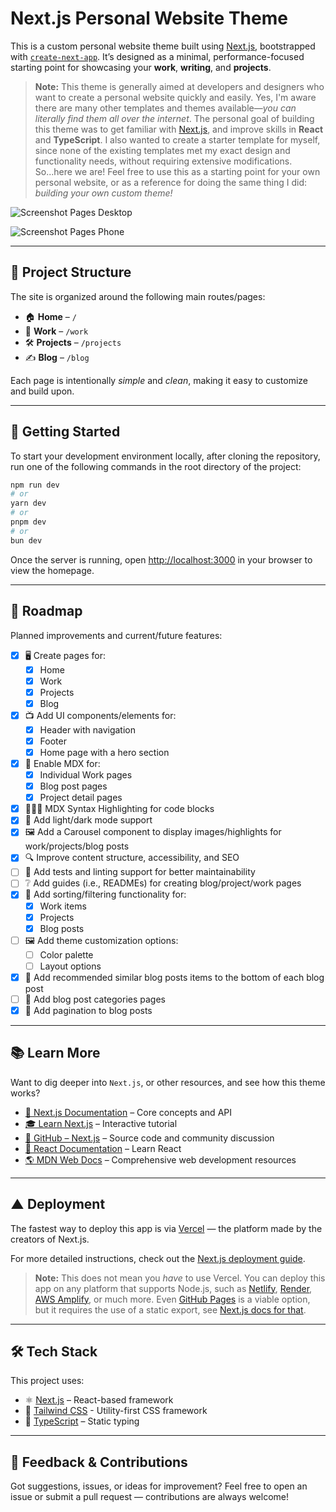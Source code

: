 # Next.js Personal Website Theme

This is a custom personal website theme built using [Next.js](https://nextjs.org), bootstrapped with
[`create-next-app`](https://nextjs.org/docs/app/api-reference/cli/create-next-app). It’s designed as a minimal,
performance-focused starting point for showcasing your **work**, **writing**, and **projects**.

> **Note:** This theme is generally aimed at developers and designers who want to create a personal website
> quickly and easily. Yes, I'm aware there are many other templates and themes available—_you can literally find
> them all over the internet_. The personal goal of building this theme was to get familiar
> with [Next.js](https://nextjs.org), and improve skills in **React** and **TypeScript**.
> I also wanted to create a starter template for myself, since none of the existing templates met my exact design and
> functionality needs, without requiring extensive modifications. So...here we are! Feel free to use this as a starting
> point for your own personal website, or as a reference for doing the same thing I did: _building your own custom
> theme!_

![Screenshot Pages Desktop](public/homepage-screenshot-desktop.png)

![Screenshot Pages Phone](public/pages-screenshots-mobile.png)

---

## 🧱 Project Structure

The site is organized around the following main routes/pages:

- 🏠 **Home** – `/`
- 💼 **Work** – `/work`
- 🛠️ **Projects** – `/projects`
- ✍️ **Blog** – `/blog`

Each page is intentionally _simple_ and _clean_, making it easy to customize and build upon.

---

## 🚀 Getting Started

To start your development environment locally, after cloning the repository, run one of the following commands
in the root directory of the project:

```bash
npm run dev
# or
yarn dev
# or
pnpm dev
# or
bun dev
```

Once the server is running, open [http://localhost:3000](http://localhost:3000) in your browser to view the
homepage.

---

## 🧭 Roadmap

Planned improvements and current/future features:

- [X] 🖥️ Create pages for:
    - [X] Home
    - [X] Work
    - [X] Projects
    - [X] Blog
- [X] 📺 Add UI components/elements for:
    - [X] Header with navigation
    - [X] Footer
    - [X] Home page with a hero section
- [X] 📄 Enable MDX for:
    - [X] Individual Work pages
    - [X] Blog post pages
    - [X] Project detail pages
- [X] 👨🏻‍💻 MDX Syntax Highlighting for code blocks
- [X] 🌙 Add light/dark mode support
- [X] 🖼️ Add a Carousel component to display images/highlights for work/projects/blog posts
- [X] 🔍 Improve content structure, accessibility, and SEO
- [ ] 🧪 Add tests and linting support for better maintainability
- [ ] ❔ Add guides (i.e., READMEs) for creating blog/project/work pages
- [X] 🔢 Add sorting/filtering functionality for:
    - [X] Work items
    - [X] Projects
    - [X] Blog posts
- [ ] 🖼 Add theme customization options:
    - [ ] Color palette
    - [ ] Layout options
- [X] 📄 Add recommended similar blog posts items to the bottom of each blog post
- [ ] 📄 Add blog post categories pages
- [X] 📄 Add pagination to blog posts

---

## 📚 Learn More

Want to dig deeper into `Next.js`, or other resources, and see how this theme works?

- [📘 Next.js Documentation](https://nextjs.org/docs) – Core concepts and API
- [🎓 Learn Next.js](https://nextjs.org/learn) – Interactive tutorial
- [🔗 GitHub – Next.js](https://github.com/nextjs) – Source code and community discussion
- [📖 React Documentation](https://reactjs.org/docs/getting-started.html) – Learn React
- [🌎 MDN Web Docs](https://developer.mozilla.org/en-US/) – Comprehensive web development resources

---

## ▲ Deployment

The fastest way to deploy this app is
via [Vercel](https://vercel.com/new?utm_medium=default-template&filter=next.js&utm_source=create-next-app&utm_campaign=create-next-app-readme) —
the platform made by the creators of Next.js.

For more detailed instructions, check out
the [Next.js deployment guide](https://nextjs.org/docs/app/building-your-application/deploying).

> **Note:** This does not mean you _have_ to use Vercel. You can deploy this app on any platform that supports
> Node.js, such as [Netlify](https://www.netlify.com), [Render](https://render.com),
> [AWS Amplify](https://aws.amazon.com/amplify/), or much more. Even [GitHub Pages](https://pages.github.com/) is
> a viable option, but it requires the use of a static export,
> see [Next.js docs for that](https://nextjs.org/docs/app/getting-started/deploying#static-export).

---

## 🛠 Tech Stack

This project uses:

- ⚛️ [Next.js](https://nextjs.org) – React-based framework
- 💅 [Tailwind CSS](https://tailwindcss.com) - Utility-first CSS framework
- 🧱 [TypeScript](https://www.typescriptlang.org) – Static typing

---

## 💬 Feedback & Contributions

Got suggestions, issues, or ideas for improvement? Feel free to open an issue or submit a pull request — contributions
are always welcome!
